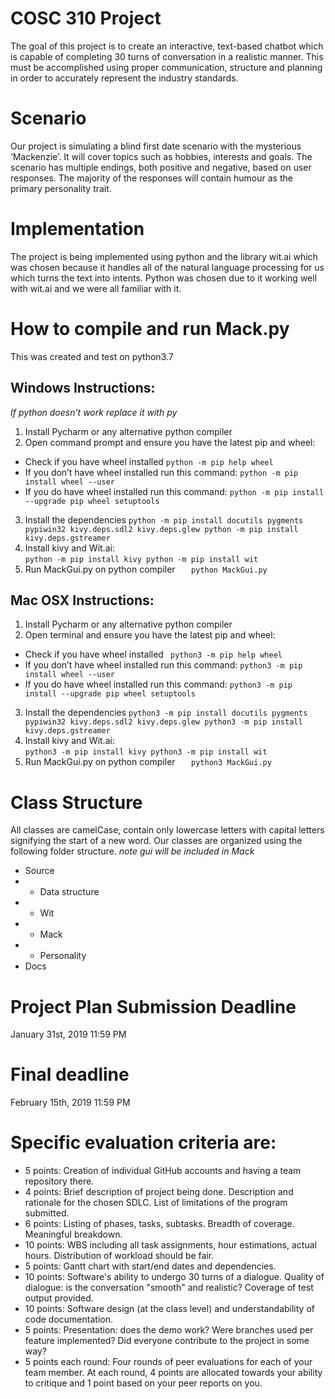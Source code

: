 # COSC 310 Project
The goal of this project is to create an interactive, text-based chatbot which is capable of completing 30 turns of conversation in a realistic manner. This must be accomplished using proper communication, structure and planning in order to accurately represent the industry standards. 

# Scenario
Our project is simulating a blind first date scenario with the mysterious ‘Mackenzie’. It will cover topics such as hobbies, interests and goals. The scenario has multiple endings, both positive and negative, based on user responses. The majority of the responses will contain humour as the primary personality trait.

# Implementation
The project is being implemented using python and the library wit.ai which was chosen because it handles all of the natural language processing for us which turns the text into intents. Python was chosen due to it working well with wit.ai and we were all familiar with it. 

# How to compile and run Mack.py 
This was created and test on python3.7
## Windows Instructions: 

*If python doesn’t work replace it with py*

1. Install Pycharm or any alternative python compiler 
2. Open command prompt and ensure you have the latest pip and wheel:
  - Check if you have wheel installed
	` python -m pip help wheel `
  - If you don’t have wheel installed run this command: 
   `python -m pip install wheel --user  `
  - If you do have wheel installed run this command:
   `python -m pip install --upgrade pip wheel setuptools`
3. Install the dependencies
`python -m pip install docutils pygments pypiwin32 kivy.deps.sdl2 kivy.deps.glew
python -m pip install kivy.deps.gstreamer`
4. Install kivy and Wit.ai:    
`python -m pip install kivy
python -m pip install wit`
5. Run MackGui.py on python compiler
`	python MackGui.py`

## Mac OSX Instructions:
1. Install Pycharm or any alternative python compiler 
2. Open terminal and ensure you have the latest pip and wheel:
  - Check if you have wheel installed
	` python3 -m pip help wheel`
  - If you don’t have wheel installed run this command:
  ` python3 -m pip install wheel --user  `
  - If you do have wheel installed run this command:
  ` python3 -m pip install --upgrade pip wheel setuptools `
3. Install the dependencies
`python3 -m pip install docutils pygments pypiwin32 kivy.deps.sdl2 kivy.deps.glew
python3 -m pip install kivy.deps.gstreamer`
4. Install kivy and Wit.ai:    
`python3 -m pip install kivy
python3 -m pip install wit`
5. Run MackGui.py on python compiler
`	python3 MackGui.py`

# Class Structure
All classes are camelCase, contain only lowercase letters with capital letters signifying the start of a new word. Our classes are organized using the following folder structure. *note gui will be included in Mack*

  + Source
  + + Data structure
  + + Wit
  + + Mack
  + + Personality  
  + Docs
  

# Project Plan Submission Deadline
January 31st, 2019 11:59 PM 

# Final deadline
February 15th, 2019 11:59 PM 


# Specific evaluation criteria are:

+ 5 points: Creation of individual GitHub accounts and having a team repository there.
+ 4 points: Brief description of project being done. Description and rationale for the chosen SDLC. List of limitations of the program submitted.
+ 6 points: Listing of phases, tasks, subtasks. Breadth of coverage. Meaningful breakdown.
+ 10 points: WBS including all task assignments, hour estimations, actual hours. Distribution of workload should be fair.
+ 5 points: Gantt chart with start/end dates and dependencies.
+ 10 points: Software's ability to undergo 30 turns of a dialogue. Quality of dialogue: is the conversation "smooth" and realistic? Coverage of test output provided.
+ 10 points: Software design (at the class level) and understandability of code documentation.
+ 5 points: Presentation: does the demo work? Were branches used per feature implemented? Did everyone contribute to the project in some way?
+ 5 points each round: Four rounds of peer evaluations for each of your team member. At each round, 4 points are allocated towards your ability to critique and 1 point based on your peer reports on you.

